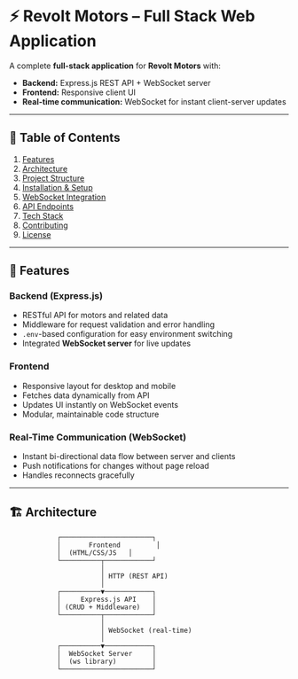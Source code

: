 # ⚡ Revolt Motors – Full Stack Web Application

A complete **full-stack application** for **Revolt Motors** with:
- **Backend:** Express.js REST API + WebSocket server
- **Frontend:** Responsive client UI
- **Real-time communication:** WebSocket for instant client-server updates

---

## 📌 Table of Contents
1. [Features](#-features)
2. [Architecture](#-architecture)
3. [Project Structure](#-project-structure)
4. [Installation & Setup](#-installation--setup)
5. [WebSocket Integration](#-websocket-integration)
6. [API Endpoints](#-api-endpoints)
7. [Tech Stack](#-tech-stack)
8. [Contributing](#-contributing)
9. [License](#-license)

---

## 🚀 Features

### Backend (Express.js)
- RESTful API for motors and related data
- Middleware for request validation and error handling
- `.env`-based configuration for easy environment switching
- Integrated **WebSocket server** for live updates

### Frontend
- Responsive layout for desktop and mobile
- Fetches data dynamically from API
- Updates UI instantly on WebSocket events
- Modular, maintainable code structure

### Real-Time Communication (WebSocket)
- Instant bi-directional data flow between server and clients
- Push notifications for changes without page reload
- Handles reconnects gracefully

---

## 🏗 Architecture

```text
            ┌───────────────────────┐
            │       Frontend         │
            │  (HTML/CSS/JS   │
            └──────────┬────────────┘
                       │
                       │ HTTP (REST API)
                       │
            ┌──────────▼────────────┐
            │     Express.js API    │
            │ (CRUD + Middleware)   │
            └──────────┬────────────┘
                       │
                       │ WebSocket (real-time)
                       │
            ┌──────────▼────────────┐
            │  WebSocket Server     │
            │  (ws library)         │
            └───────────────────────┘
